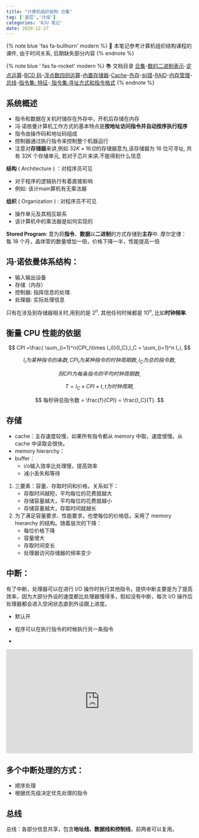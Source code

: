 ```yaml
---
title: "计算机组织结构 合集"
tag: ['底层','计组']
categories: 'NJU 笔记'
date: 2020-12-27
---
```


{% note blue 'fas fa-bullhorn' modern %}
📖 本笔记参考计算机组织结构课程的课件, 由于时间关系, 后期缺失部分内容
{% endnote %}

{% note blue ' fas fa-rocket' modern %}
📚 文档目录
<a href="/2020/12/27/计算机组织结构/COA_00">合集</a>-<a href="/2020/12/27/计算机组织结构/COA_01">数的二进制表示</a>-<a href="/2020/12/27/计算机组织结构/COA_02">定点运算</a>-<a href="/2020/12/27/计算机组织结构/COA_03">BCD 码</a>-<a href="/2020/12/27/计算机组织结构/COA_04">浮点数四则运算</a>-<a href="/2020/12/27/计算机组织结构/COA_05">内置存储器</a>-<a href="/2020/12/27/计算机组织结构/COA_06">Cache</a>-<a href="/2020/12/27/计算机组织结构/COA_07">外存</a>-<a href="/2020/12/27/计算机组织结构/COA_08">纠错</a>-<a href="/2020/12/27/计算机组织结构/COA_09">RAID</a>-<a href="/2020/12/27/计算机组织结构/COA_10">内存管理</a>-<a href="/2020/12/27/计算机组织结构/COA_11">总线</a>-<a href="/2020/12/27/计算机组织结构/COA_12">指令集: 特征</a>-<a href="/2020/12/27/计算机组织结构/COA_13"> 指令集:寻址方式和指令格式</a>
{% endnote %}

## 系统概述
+ 指令和数据在关机时储存在外存中，开机后存储在内存
+ 冯·诺依曼计算机工作方式的基本特点是**按地址访问指令并自动按序执行程序**
+ 指令由操作码和地址码组成
+ 控制器通过执行指令来控制整个机器运行
+ 注意对**存储器**来讲,例如 $32K\times16位$的存储器意为,该存储器为 16 位可寻址, 共有 32K 个存储单元, 若对于芯片来讲,不能得到什么信息

**结构** ( Architecture ) ：对程序员可见

+ 对于程序的逻辑执行有着直接影响 
+ 例如: 该计main算机有无乘法器

**组织** ( Organization ) : 对程序员不可见

+ 操作单元及其相互联系
+ 该计算机中的乘法器是如何实现的

**Stored Program**: 意为将**指令**、**数据**以**二进制**的方式存储到**主存**中.
摩尔定律： 每 18 个月，晶体管的数量增加一倍，价格下降一半，性能提高一倍

## 冯·诺依曼体系结构：

+ 输入输出设备
+ 存储（内存）
+ 控制器: 指挥信息的处理.
+ 处理器: 实际处理信息

只有在涉及到存储器相关时,用到的是 $2^n$, 其他任何时候都是 $10^n$, 比如**时钟频率**.

## 衡量 CPU 性能的依据

$$
CPI =\frac{ \sum_{i=1}^n(CPI_i\times I_i)}{I_C},I_C = \sum_{i=1}^n I_i,
$$

$$
I_i 为某种指令的条数, CPI_i为某种指令的时钟周期数, I_C 为总的指令数,
$$

$$
 则 CPI 为每条指令的平均时钟周期数,
$$

$$
T = I_C \times CPI \times t, t 为时钟周期,
$$

$$
每秒钟总指令数 = \frac{f}{CPI} = \frac{I_C}{T}.
$$

## 存储

+ cache：主存速度较慢，如果所有指令都从 memory 中取，速度很慢。从 cache 中读取会很快。
+ memory hierarchy：
+ buffer：
  + i/o输入效率比处理慢，提高效率
  + 减小丢失和等待
1. 三要素：容量、存取时间和价格，关系如下：
   + 存取时间越短，平均每位的花费就越大
   + 存储容量越大，平均每位的花费就越小
   + 存储容量越大，存取时间就越长
1. 为了满足容量要求、性能要求，也使每位的价格低，采用了 memory hierarchy 的结构。随着层次的下降：
   + 每位价格下降
   + 容量增大
   + 存取时间变长
   + 处理器访问存储器的频率变少



## 中断：

有了中断，处理器可以在进行 I/O 操作时执行其他指令。提供中断主要是为了提高效率，因为大部分外设的速度都比处理器慢得多，假如没有中断，每次 I/O 操作后处理器都会进入空闲状态直到外设跟上进度。

+ 默认开

+ 程序可以在执行指令的时候执行另一条指令

+ 

  <iframe frameborder="0" style="width:100%;height:280px;" src="https://app.diagrams.net/?lightbox=1&highlight=0000ff&edit=_blank&layers=1&nav=1#R3VjLcpswFP0abTO8H0uwcbtoZzqTRZOlYlRQByNGyLGdr68EEkKGpHk4dpJMJiMdriR07rmPANzFZv%2BNwqb8SXJUAcfK98BdAsfxHZf%2FFcChB1wn7oGC4ryHbA1c4wckQUuiW5yj1jBkhFQMNya4JnWN1szAIKVkZ5r9IZV5agMLNAGu17Caor9xzsoejZxQ498RLkp1sh3I%2B22gMpY3aUuYk90IcjPgLighrB9t9gtUCe4UL%2F261SNPhxejqGbPWRCo92AHdTmU87vKKaGsJAWpYZVpNKVkW%2BdI7GDxmbb5QUjDQZuDfxFjB%2Bk4uGWEQyXbVPIp2mN2Mxrfiq2ufDlb7uXO3eSgJjWjh5vxZLRKTPWybqbW9fcTl3qUIgm1ZEvX0sr3pKwgLZA084PBQVzYiGwQP4fbUFRBhu%2FN%2FaGUWDHYaS%2FwgXTEvFPU4few2spdQeaDdAEiSwySEETpxG%2FaK4LWXYkZum5gd6Edj0LTA%2FIARBnaP83L9L4yaCMpnZ2OAFvJuhypX0nsLYwE9uS6H1Smr5RbMCO38FxyC2blFq1AHIDMA2kk5CYHXIABiJcgscUg4pIMu0cpSLwnJGm9ryTVAqXJS0jU%2BeISDWckGp1JosFUW2ckVxN6O%2Bbz5OS%2BgUi59BfB%2FBQdD74ZD%2F6RzntfykXaGwml8DAya4RB%2B%2Fgxnu3NHbN62VtpKfTna2EMhDxLK%2BFFWpoP5XfPdq%2Fi8Y%2FB95Al%2FyODV3CvkoRRSniZiEXPkkWiavCSMVM4ArgR5aC%2Ba5uBzAsWEtc3FX3WQuJ%2BIv2%2BtQA8L0PY9vskrsAzz3Fflrjc0yaunsxJ8CSu6rpWIPG7wUJElBiEILFkZ5YsOyQQg0uHjx9fsA%2FzZ1icMCT6W%2F5rd0kpE0%2BPOeO3ZyYxsMJFzcdrzgKiHBAc4TWsEvlgg%2FO8j0bU4gd4120lGJc65Pv6KfCXYi8egG0fi6fi3DI5j6ecBzOUO6egfO4fiCnlXKxBR3k3Tab98mejfNL3ROejfK7Qzqk8tkESyaTBE8hnp%2Fw4s9hnVPl8ej7ubb4c5Z51OcrjGcqHLxO%2BqIvpV6R80v%2B8G%2BV8qj829z2L%2FmLvZv8A"></iframe>

## 多个中断处理的方式：

+ 顺序处理
+ 根据优先级决定优先处理的指令

## 总线

总线：各部分信息共享，包含**地址线、数据线和控制线**，前两者可以复用。

